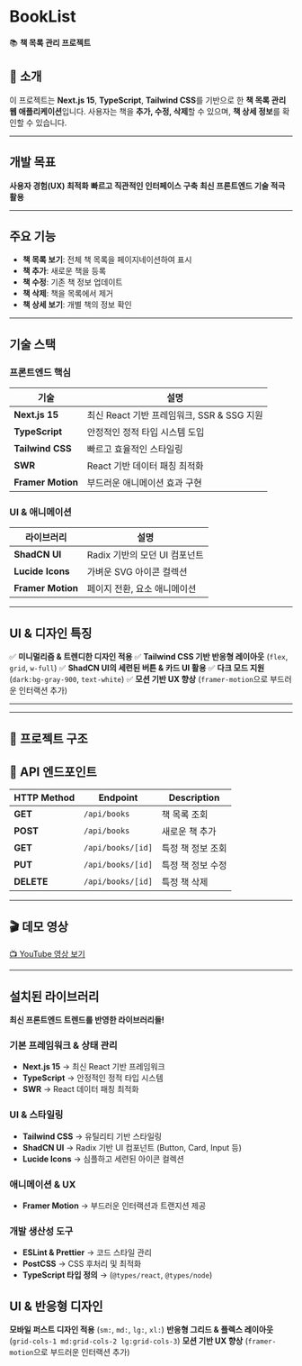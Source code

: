 # BookList

📚 **책 목록 관리 프로젝트**

## 📌 소개

이 프로젝트는 **Next.js 15**, **TypeScript**, **Tailwind CSS**를 기반으로 한 **책 목록 관리 웹 애플리케이션**입니다. 사용자는 책을 **추가, 수정, 삭제**할 수 있으며, **책 상세 정보**를 확인할 수 있습니다.

---

##  **개발 목표**

 **사용자 경험(UX) 최적화**
 **빠르고 직관적인 인터페이스 구축**
 **최신 프론트엔드 기술 적극 활용**

---

##  주요 기능

-  **책 목록 보기**: 전체 책 목록을 페이지네이션하여 표시
-  **책 추가**: 새로운 책을 등록
-  **책 수정**: 기존 책 정보 업데이트
-  **책 삭제**: 책을 목록에서 제거
-  **책 상세 보기**: 개별 책의 정보 확인

---

##  **기술 스택**

###  **프론트엔드 핵심**

| 기술              | 설명                                       |
| ----------------- | ------------------------------------------ |
| **Next.js 15**    | 최신 React 기반 프레임워크, SSR & SSG 지원 |
| **TypeScript**    | 안정적인 정적 타입 시스템 도입             |
| **Tailwind CSS**  | 빠르고 효율적인 스타일링                   |
| **SWR**           | React 기반 데이터 패칭 최적화              |
| **Framer Motion** | 부드러운 애니메이션 효과 구현              |

###  **UI & 애니메이션**

| 라이브러리        | 설명                          |
| ----------------- | ----------------------------- |
| **ShadCN UI**     | Radix 기반의 모던 UI 컴포넌트 |
| **Lucide Icons**  | 가벼운 SVG 아이콘 컬렉션      |
| **Framer Motion** | 페이지 전환, 요소 애니메이션  |

---

##  **UI & 디자인 특징**

✅ **미니멀리즘 & 트렌디한 디자인 적용**
✅ **Tailwind CSS 기반 반응형 레이아웃** (`flex`, `grid`, `w-full`)
✅ **ShadCN UI의 세련된 버튼 & 카드 UI 활용**
✅ **다크 모드 지원** (`dark:bg-gray-900`, `text-white`)
✅ **모션 기반 UX 향상** (`framer-motion`으로 부드러운 인터랙션 추가)

---


---

## 📂 **프로젝트 구조**

## 🔗 **API 엔드포인트**

| HTTP Method | Endpoint          | Description       |
| ----------- | ----------------- | ----------------- |
| **GET**     | `/api/books`      | 책 목록 조회      |
| **POST**    | `/api/books`      | 새로운 책 추가    |
| **GET**     | `/api/books/[id]` | 특정 책 정보 조회 |
| **PUT**     | `/api/books/[id]` | 특정 책 정보 수정 |
| **DELETE**  | `/api/books/[id]` | 특정 책 삭제      |

---

## 🎬 **데모 영상**

[📺 YouTube 영상 보기](https://www.youtube.com/watch?v=gtpN-hFdpLw)

---

##  **설치된 라이브러리**

 **최신 프론트엔드 트렌드를 반영한 라이브러리들!**

###  **기본 프레임워크 & 상태 관리**

- **Next.js 15** → 최신 React 기반 프레임워크
- **TypeScript** → 안정적인 정적 타입 시스템
- **SWR** → React 데이터 패칭 최적화

###  **UI & 스타일링**

- **Tailwind CSS** → 유틸리티 기반 스타일링
- **ShadCN UI** → Radix 기반 UI 컴포넌트 (Button, Card, Input 등)
- **Lucide Icons** → 심플하고 세련된 아이콘 컬렉션

###  **애니메이션 & UX**

- **Framer Motion** → 부드러운 인터랙션과 트랜지션 제공

###  **개발 생산성 도구**

- **ESLint & Prettier** → 코드 스타일 관리
- **PostCSS** → CSS 후처리 및 최적화
- **TypeScript 타입 정의** → (`@types/react`, `@types/node`)

## **UI & 반응형 디자인**

 **모바일 퍼스트 디자인 적용** (`sm:`, `md:`, `lg:`, `xl:`)
**반응형 그리드 & 플렉스 레이아웃** (`grid-cols-1 md:grid-cols-2 lg:grid-cols-3`)
**모션 기반 UX 향상** (`framer-motion`으로 부드러운 인터랙션 추가)
